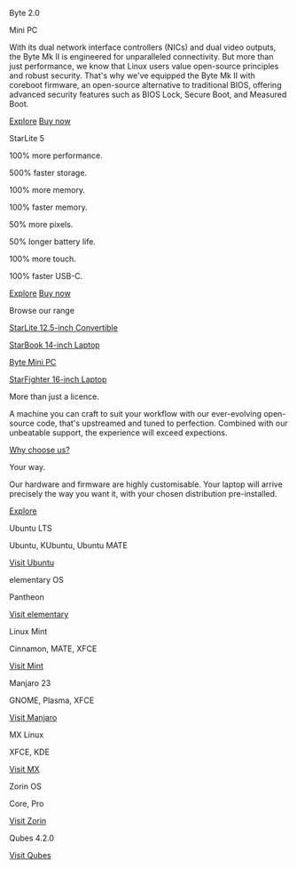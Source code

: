 Byte 2.0

Mini PC

 With its dual network interface controllers (NICs) and dual video outputs, the Byte Mk II is engineered for unparalleled connectivity. But more than just performance, we know that Linux users value open-source principles and robust security. That's why we've equipped the Byte Mk II with coreboot firmware, an open-source alternative to traditional BIOS, offering advanced security features such as BIOS Lock, Secure Boot, and Measured Boot.

[Explore](/pages/byte) [Buy now](/products/byte)

StarLite 5

100% more performance.

500% faster storage.

100% more memory.

100% faster memory.

50% more pixels.

50% longer battery life.

100% more touch.

100% faster USB-C.

[Explore](/pages/starlite) [Buy now](/products/starlite)

Browse our range

[](/products/starlite)

[StarLite 12.5-inch Convertible](/products/starlite)

[](/products/starbook)

[StarBook 14-inch Laptop](/products/starbook)

[](/products/byte)

[Byte Mini PC](/products/byte)

[](/products/starfighter)

[StarFighter 16-inch Laptop](/products/starfighter)

More than just a licence.

 A machine you can craft to suit your workflow with our ever-evolving open-source code, that's upstreamed and tuned to perfection. Combined with our unbeatable support, the experience will exceed expections.

[Why choose us?](/pages/why-choose-us)

Your way.

 Our hardware and firmware are highly customisable. Your laptop will arrive precisely the way you want it, with your chosen distribution pre-installed.

[Explore](/pages/distributions)

 Ubuntu LTS

 Ubuntu, KUbuntu, Ubuntu MATE

[Visit Ubuntu](https://ubuntu.com/)

 elementary OS

 Pantheon

[Visit elementary](https://elementary.io/)

 Linux Mint

 Cinnamon, MATE, XFCE

[Visit Mint](https://linuxmint.com/)

 Manjaro 23

 GNOME, Plasma, XFCE

[Visit Manjaro](https://manjaro.org/)

 MX Linux

 XFCE, KDE

[Visit MX](https://mxlinux.org/)

 Zorin OS

 Core, Pro

[Visit Zorin](https://zorinos.com/)

 Qubes 4.2.0

[Visit Qubes](https://www.qubes-os.org/)
